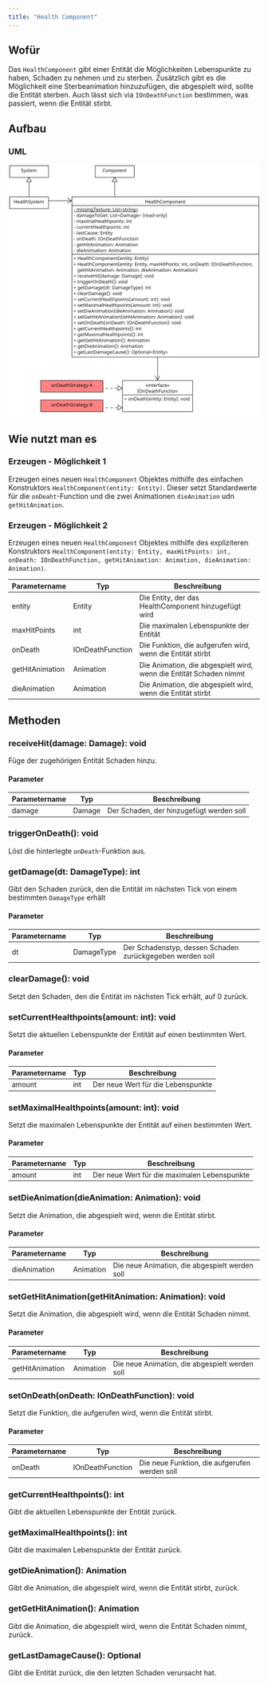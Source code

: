 ```yaml
---
title: "Health Component"
---
```


## Wofür

Das `HealthComponent` gibt einer Entität die Möglichkeiten Lebenspunkte zu haben, Schaden zu nehmen und zu sterben.
Zusätzlich gibt es die Möglichkeit eine Sterbeanimation hinzuzufügen, die abgespielt wird, sollte die Entität sterben.
Auch lässt sich via `IOnDeathFunction` bestimmen, was passiert, wenn die Entität stirbt.

## Aufbau

### UML

![UML Diagram](img/health_component.png)

## Wie nutzt man es

### Erzeugen - Möglichkeit 1

Erzeugen eines neuen `HealthComponent` Objektes mithilfe des einfachen Konstruktors `HealthComponent(entity: Entity)`.
Dieser setzt Standardwerte für die `onDeaht`-Function und die zwei Animationen `dieAnimation` udn `getHitAnimation`.

### Erzeugen - Möglichkeit 2

Erzeugen eines neuen `HealthComponent` Objektes mithilfe des expliziteren
Konstruktors `HealthComponent(entity: Entity, maxHitPoints: int, onDeath: IOnDeathFunction, getHitAnimation: Animation, dieAnimation: Animation)`.

| Parametername   | Typ              | Beschreibung                                                       |
|-----------------|------------------|--------------------------------------------------------------------|
| entity          | Entity           | Die Entity, der das HealthComponent hinzugefügt wird               |
| maxHitPoints    | int              | Die maximalen Lebenspunkte der Entität                             |
| onDeath         | IOnDeathFunction | Die Funktion, die aufgerufen wird, wenn die Entität stirbt         |
| getHitAnimation | Animation        | Die Animation, die abgespielt wird, wenn die Entität Schaden nimmt |
| dieAnimation    | Animation        | Die Animation, die abgespielt wird, wenn die Entität stirbt        |

## Methoden

### receiveHit(damage: Damage): void

Füge der zugehörigen Entität Schaden hinzu.

#### Parameter

| Parametername | Typ     | Beschreibung                             |
|---------------|---------|------------------------------------------|
| damage        | Damage  | Der Schaden, der hinzugefügt werden soll |

### triggerOnDeath(): void

Löst die hinterlegte `onDeath`-Funktion aus.

### getDamage(dt: DamageType): int

Gibt den Schaden zurück, den die Entität im nächsten Tick von einem bestimmten `DamageType` erhält

#### Parameter

| Parametername | Typ         | Beschreibung                                              |
|---------------|-------------|-----------------------------------------------------------|
| dt            | DamageType  | Der Schadenstyp, dessen Schaden zurückgegeben werden soll |

### clearDamage(): void

Setzt den Schaden, den die Entität im nächsten Tick erhält, auf 0 zurück.

### setCurrentHealthpoints(amount: int): void

Setzt die aktuellen Lebenspunkte der Entität auf einen bestimmten Wert.

#### Parameter

| Parametername | Typ | Beschreibung                       |
|---------------|-----|------------------------------------|
| amount        | int | Der neue Wert für die Lebenspunkte |

### setMaximalHealthpoints(amount: int): void

Setzt die maximalen Lebenspunkte der Entität auf einen bestimmten Wert.

#### Parameter

| Parametername | Typ | Beschreibung                                  |
|---------------|-----|-----------------------------------------------|
| amount        | int | Der neue Wert für die maximalen Lebenspunkte  |

### setDieAnimation(dieAnimation: Animation): void

Setzt die Animation, die abgespielt wird, wenn die Entität stirbt.

#### Parameter

| Parametername | Typ       | Beschreibung                                   |
|---------------|-----------|------------------------------------------------|
| dieAnimation  | Animation | Die neue Animation, die abgespielt werden soll |

### setGetHitAnimation(getHitAnimation: Animation): void

Setzt die Animation, die abgespielt wird, wenn die Entität Schaden nimmt.

#### Parameter

| Parametername   | Typ       | Beschreibung                                   |
|-----------------|-----------|------------------------------------------------|
| getHitAnimation | Animation | Die neue Animation, die abgespielt werden soll |

### setOnDeath(onDeath: IOnDeathFunction): void

Setzt die Funktion, die aufgerufen wird, wenn die Entität stirbt.

#### Parameter

| Parametername | Typ              | Beschreibung                                   |
|---------------|------------------|------------------------------------------------|
| onDeath       | IOnDeathFunction | Die neue Funktion, die aufgerufen werden soll  |

### getCurrentHealthpoints(): int

Gibt die aktuellen Lebenspunkte der Entität zurück.

### getMaximalHealthpoints(): int

Gibt die maximalen Lebenspunkte der Entität zurück.

### getDieAnimation(): Animation

Gibt die Animation, die abgespielt wird, wenn die Entität stirbt, zurück.

### getGetHitAnimation(): Animation

Gibt die Animation, die abgespielt wird, wenn die Entität Schaden nimmt, zurück.

### getLastDamageCause(): Optional<Entity>

Gibt die Entität zurück, die den letzten Schaden verursacht hat.
